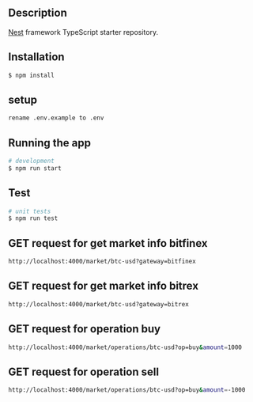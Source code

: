
## Description

[Nest](https://github.com/nestjs/nest) framework TypeScript starter repository.

## Installation

```bash
$ npm install
```

## setup

```bash
rename .env.example to .env
```

## Running the app

```bash
# development
$ npm run start

```

## Test

```bash
# unit tests
$ npm run test

```
## GET request for get market info bitfinex

```bash
http://localhost:4000/market/btc-usd?gateway=bitfinex
```

## GET request for get market info bitrex

```bash
http://localhost:4000/market/btc-usd?gateway=bitrex
```



## GET request for operation buy

```bash
http://localhost:4000/market/operations/btc-usd?op=buy&amount=1000
```

## GET request for operation sell

```bash
http://localhost:4000/market/operations/btc-usd?op=buy&amount=-1000
```



